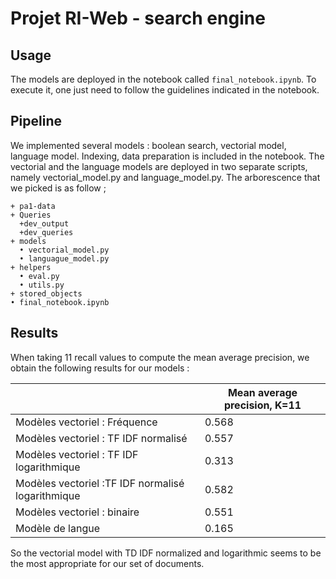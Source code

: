 # Projet RI-Web - search engine
## Usage
The models are deployed in the notebook called `final_notebook.ipynb`. To execute it, one just need to follow the guidelines indicated in the notebook. 

## Pipeline 
We implemented several models : boolean search, vectorial model, language model. 
Indexing, data preparation is included in the notebook. The vectorial and the language models are deployed in two separate scripts, namely vectorial_model.py and language_model.py. 
The arborescence that we picked is as follow ; 
```
+ pa1-data
+ Queries
  +dev_output
  +dev_queries
+ models
  • vectorial_model.py
  • languague_model.py
+ helpers
  • eval.py
  • utils.py
+ stored_objects
• final_notebook.ipynb
```

## Results
When taking 11 recall values to compute the mean average precision, we obtain the following results for our models : 

| ﻿                                                  | Mean average precision, K=11 |
|---------------------------------------------------|------------------------------|
| Modèles vectoriel : Fréquence                     | 0.568                        |
| Modèles vectoriel : TF IDF normalisé              | 0.557                        |
| Modèles vectoriel : TF IDF logarithmique          | 0.313                        |
| Modèles vectoriel :TF IDF normalisé logarithmique | 0.582                        |
| Modèles vectoriel : binaire                       | 0.551                        |
| Modèle de langue                                  | 0.165                        |

So the vectorial model with TD IDF normalized and logarithmic seems to be the most appropriate for our set of documents. 
